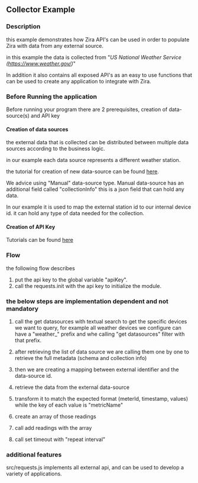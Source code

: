 ## Collector Example

### Description 
this example demonstrates how Zira API's can be used in order to populate Zira with data from any external source.

in this example the data is collected from "*US National Weather Service (https://www.weather.gov/)*" 

In addition it also contains all exposed API's as an easy to use functions that can be used to create any application to integrate with Zira.  


### Before Running the application
Before running  your program there are 2 prerequisites, creation of data-source(s) and API key 
#### Creation of data sources
the external data that is collected can be distributed between multiple data sources according to the business logic.

in our example each data source represents a different weather station.

the tutorial for creation of new data-source can be found [here](https://website.zira.us/docs/data-sources/introduction/).

We advice using "Manual" data-source type. Manual data-source has an additional field called "collectionInfo" this is a json field that can hold any data. 

In our example it is used to map the external station id to our internal device id. it can hold any type of data needed for the collection. 

#### Creation of API Key
Tutorials can be found [here](https://website.zira.us/developers/examples/rss-to-zira-feed/#generation-of-a-new-application)

 
### Flow
the following flow describes  

1. put the api key to the global variable "apiKey".
2. call the requests.init with the api key to initialize the module.

### the below steps are implementation dependent and not mandatory

1.  call the get datasources with textual search to get the specific devices we want to query, for example all weather devices we configure can have a "weather_" prefix and whe calling "get datasources" filter with that prefix. 

2. after retrieving the list of data source we are calling them one by one to retrieve the full metadata (schema and collection info)
3. then we are creating a mapping between external identifier and the data-source id.
4. retrieve the data from the external data-source
5. transform it to match the expected format (meterId, timestamp, values) while the key of each value is "metricName"
6. create an array of those readings
7. call add readings with the array
8. call set timeout with "repeat interval"


### additional features
src/requests.js implements all external api, and can be used to develop a variety of applications.